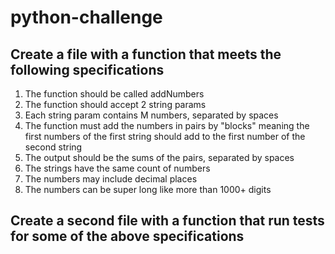 # python-challenge

## Create a file with a function that meets the following specifications

1. The function should be called addNumbers
2. The function should accept 2 string params
3. Each string param contains M numbers, separated by spaces
4. The function must add the numbers in pairs by "blocks" meaning the first numbers of the first string should add to the first number of the second string
5. The output should be the sums of the pairs, separated by spaces
6. The strings have the same count of numbers
7. The numbers may include decimal places
8. The numbers can be super long like more than 1000+ digits

## Create a second file with a function that run tests for some of the above specifications
